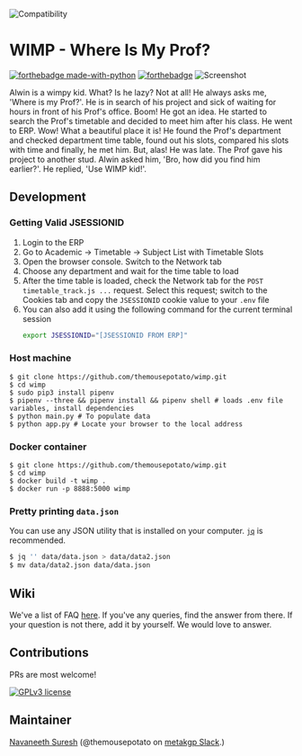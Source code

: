 ![Compatibility](https://img.shields.io/badge/compatible%20with-python3.6.x-blue.svg)
# WIMP - Where Is My Prof?

[![forthebadge made-with-python](http://ForTheBadge.com/images/badges/made-with-python.svg)](https://www.python.org/)
[![forthebadge](https://forthebadge.com/images/badges/built-with-love.svg)](https://forthebadge.com)
![Screenshot](https://github.com/themousepotato/wimp/blob/master/static/screenshot.png)

Alwin is a wimpy kid. What? Is he lazy? Not at all! He always asks me, 'Where is my Prof?'. He is in search of his project and sick of waiting for hours in front of his Prof's office. Boom! He got an idea. He started to search the Prof's timetable and decided to meet him after his class. He went to ERP. Wow! What a beautiful place it is! He found the Prof's department and checked department time table, found out his slots, compared his slots with time and finally, he met him. But, alas! He was late. The Prof gave his project to another stud. Alwin asked him, 'Bro, how did you find him earlier?'. He replied, 'Use WIMP kid!'.

## Development

### Getting Valid JSESSIONID
1. Login to the ERP
2. Go to Academic -> Timetable -> Subject List with Timetable Slots
3. Open the browser console. Switch to the Network tab
4. Choose any department and wait for the time table to load
5. After the time table is loaded, check the Network tab for the `POST
   timetable_track.js ...` request. Select this request; switch to the Cookies
   tab and copy the `JSESSIONID` cookie value to your `.env` file
6. You can also add it using the following command for the current terminal session
    ```bash
    export JSESSIONID="[JSESSIONID FROM ERP]"
    ```

### Host machine

```
$ git clone https://github.com/themousepotato/wimp.git
$ cd wimp
$ sudo pip3 install pipenv
$ pipenv --three && pipenv install && pipenv shell # loads .env file variables, install dependencies
$ python main.py # To populate data
$ python app.py # Locate your browser to the local address
```

### Docker container

```
$ git clone https://github.com/themousepotato/wimp.git
$ cd wimp
$ docker build -t wimp .
$ docker run -p 8888:5000 wimp
```

### Pretty printing `data.json`

You can use any JSON utility that is installed on your computer.
[`jq`](https://stedolan.github.io/jq/) is recommended.

```sh
$ jq '' data/data.json > data/data2.json
$ mv data/data2.json data/data.json
```

## Wiki
We've a list of FAQ [here](https://github.com/metakgp/wimp/wiki/FAQ). If you've any queries, find the answer from there. If your question is not there, add it by yourself. We would love to answer.

## Contributions

PRs are most welcome!

[![GPLv3 license](https://img.shields.io/badge/License-GPLv3-blue.svg)](http://perso.crans.org/besson/LICENSE.html)


## Maintainer

[Navaneeth Suresh](https://github.com/themousepotato) (@themousepotato on [metakgp Slack](https://slack.metakgp.org).)

